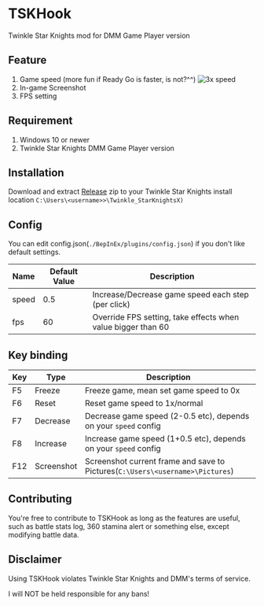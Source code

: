 # TSKHook

Twinkle Star Knights mod for DMM Game Player version

## Feature

1. Game speed (more fun if Ready Go is faster, is not?^^)
   ![3x speed](3x.gif)
2. In-game Screenshot
3. FPS setting

## Requirement

1. Windows 10 or newer
2. Twinkle Star Knights DMM Game Player version

## Installation

Download and extract [Release](https://github.com/c0re100/TSKHook/releases) zip to your Twinkle Star Knights install location `C:\Users\<username>>\Twinkle_StarKnightsX)`

## Config

You can edit config.json(`./BepInEx/plugins/config.json`) if you don't like default settings.

| Name  | Default Value | Description                                                  |
|-------|---------------|--------------------------------------------------------------|
| speed | 0.5           | Increase/Decrease game speed each step (per click)           | 
| fps   | 60            | Override FPS setting, take effects when value bigger than 60 |

## Key binding

| Key | Type       | Description                                                                   |
|-----|------------|-------------------------------------------------------------------------------|
| F5  | Freeze     | Freeze game, mean set game speed to 0x                                        |
| F6  | Reset      | Reset game speed to 1x/normal                                                 | 
| F7  | Decrease   | Decrease game speed (2-0.5 etc), depends on your `speed` config               | 
| F8  | Increase   | Increase game speed (1+0.5 etc), depends on your `speed` config               |
| F12 | Screenshot | Screenshot current frame and save to Pictures(`C:\Users\<username>\Pictures`) |

## Contributing

You're free to contribute to TSKHook as long as the features are useful, such as battle stats log, 360 stamina alert or something else, except modifying battle data.

## Disclaimer

Using TSKHook violates Twinkle Star Knights and DMM's terms of service.

I will NOT be held responsible for any bans!
